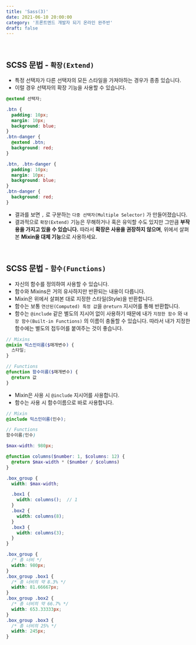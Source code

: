 ```yaml
---
title: 'Sass(3)'
date: 2021-06-10 20:00:00
category: '프론트엔드 개발자 되기 온라인 완주반'
draft: false
---
```


<br/>


## **SCSS 문법 - `확장(Extend)`**
- 특정 선택자가 다른 선택자의 모든 스타일을 가져야하는 경우가 종종 있습니다.
- 이럴 경우 선택자의 확장 기능을 사용할 수 있습니다.

```scss
@extend 선택자;
```
```scss
.btn {
  padding: 10px;
  margin: 10px;
  background: blue;
}
.btn-danger {
  @extend .btn;
  background: red;
}
```
```scss
.btn, .btn-danger {
  padding: 10px;
  margin: 10px;
  background: blue;
}
.btn-danger {
  background: red;
}
```

- 결과를 보면 `,` 로 구분하는 `다중 선택자(Multiple Selector)` 가 만들어졌습니다.
- 결과적으로 `확장(Extend)` 기능은 무해하거나 혹은 유익할 수도 있지만 그만큼 **부작용을 가지고 있을 수 있습니다.**
따라서 **확장은 사용을 권장하지 않으며**, 위에서 살펴본 **Mixin을 대체 기능**으로 사용하세요.

<br/>


## **SCSS 문법 - `함수(Functions)`**
- 자신의 함수를 정의하여 사용할 수 있습니다.
- 함수와 Mixins은 거의 유사하지만 반환되는 내용이 다릅니다.
- Mixin은 위에서 살펴본 대로 지정한 스타일(Style)을 반환합니다.
- 함수는 보통 `연산된(Computed) 특정 값`을 `@return` 지시어를 통해 반환합니다.
- 함수는 `@include` 같은 별도의 지시어 없이 사용하기 때문에 내가 `지정한 함수` 와 `내장 함수(Built-in Functions)` 의 이름이 충돌할 수 있습니다. 따라서 내가 지정한 함수에는 별도의 접두어를 붙여주는 것이 좋습니다.



```scss
// Mixins
@mixin 믹스인이름($매개변수) {
  스타일;
}

// Functions
@function 함수이름($매개변수) {
  @return 값
}
```
- Mixin은 사용 시 `@include` 지시어를 사용합니다.
- 함수는 사용 시 함수이름으로 바로 사용합니다.

```scss
// Mixin
@include 믹스인이름(인수);

// Functions
함수이름(인수)
```

```scss
$max-width: 980px;

@function columns($number: 1, $columns: 12) {
  @return $max-width * ($number / $columns)
}

.box_group {
  width: $max-width;

  .box1 {
    width: columns();  // 1
  }
  .box2 {
    width: columns(8);
  }
  .box3 {
    width: columns(3);
  }
}
```
```scss
.box_group {
  /* 총 너비 */
  width: 980px;
}
.box_group .box1 {
  /* 총 너비의 약 8.3% */
  width: 81.66667px;
}
.box_group .box2 {
  /* 총 너비의 약 66.7% */
  width: 653.33333px;
}
.box_group .box3 {
  /* 총 너비의 25% */
  width: 245px;
}
```



